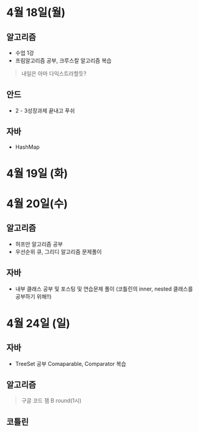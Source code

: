 # 4월 18일(월)

## 알고리즘
- 수업 1강
- 프림알고리즘 공부, 크루스칼 알고리즘 복습
> 내일은 아마 다익스트라할듯?
## 안드
- 2 - 3성장과제 끝내고 푸쉬
## 자바
- HashMap

# 4월 19일 (화)

# 4월 20일(수)

## 알고리즘
- 허프만 알고리즘 공부  
- 우선순위 큐, 그리디 알고리즘 문제풀이  

## 자바
- 내부 클래스 공부 및 포스팅 및 연습문제 풀이 (코틀린의 inner, nested 클래스를 공부하기 위해!!)

# 4월 24일 (일)
## 자바
- TreeSet 공부 Comaparable, Comparator 복습
## 알고리즘  
> 구글 코드 잼 B round(1시)

## 코틀린
> 
